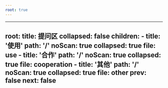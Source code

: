 ```yaml
---
root: true
---
```


---
root:
  title: 提问区
  collapsed: false
  children:
      - title: '使用'
        path: '/'
        noScan: true
        collapsed: true
        file: use
      - title: '合作'
        path: '/'
        noScan: true
        collapsed: true
        file: cooperation
      - title: '其他'
        path: '/'
        noScan: true
        collapsed: true
        file: other
prev: false
next: false
---